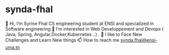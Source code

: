 # synda-fhal
👋 Hi, I’m Syrine Fhal CS engineering student at ENSI and specialized in Software engineering
👀 I’m interested in Web Developpement and Devops ( Java, Spring, Angular,Docker,Kubernetes ..) .
🌱 I like to Face New Challenges and Learn New things
📫 How to reach me synda.fhal@ensi-uma.tn
